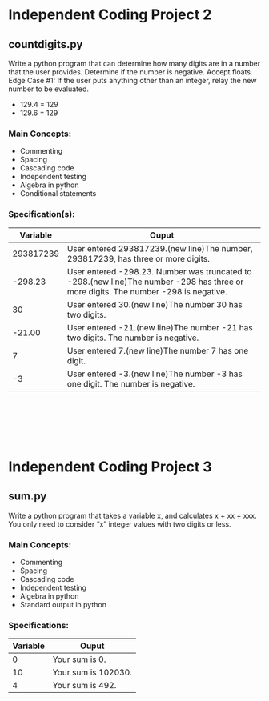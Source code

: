 # Independent Coding Project 2

## countdigits.py
Write a python program that can determine how many digits are in a number that the user provides. Determine if the number is negative. Accept floats.
Edge Case #1: If the user puts anything other than an integer, relay the new number to be evaluated.
* 129.4 = 129
* 129.6 = 129

### Main Concepts:
* Commenting
* Spacing
* Cascading code
* Independent testing
* Algebra in python
* Conditional statements

### Specification(s):

Variable      | Ouput
------------- | -------------
293817239     | User entered 293817239.(new line)The number, 293817239, has three or more digits.
-298.23       | User entered -298.23. Number was truncated to -298.(new line)The number -298 has three or more digits. The number -298 is negative.
30            | User entered 30.(new line)The number 30 has two digits.
-21.00        | User entered -21.(new line)The number -21 has two digits. The number is negative.
7             | User entered 7.(new line)The number 7 has one digit.
-3            | User entered -3.(new line)The number -3 has one digit. The number is negative.


 

 

 



# Independent Coding Project 3


## sum.py
Write a python program that takes a variable x, and calculates x + xx + xxx. You only need to consider “x” integer values with two digits or less.


### Main Concepts:
* Commenting
* Spacing
* Cascading code
* Independent testing
* Algebra in python
* Standard output in python


### Specifications:

Variable      | Ouput
------------- | -------------
0             | Your sum is 0.
10            | Your sum is 102030. 
4             | Your sum is 492.














